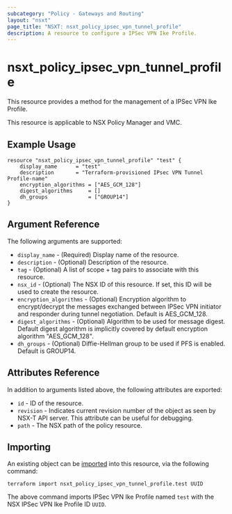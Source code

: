 ```yaml
---
subcategory: "Policy - Gateways and Routing"
layout: "nsxt"
page_title: "NSXT: nsxt_policy_ipsec_vpn_tunnel_profile"
description: A resource to configure a IPSec VPN Ike Profile.
---
```


# nsxt_policy_ipsec_vpn_tunnel_profile

This resource provides a method for the management of a IPSec VPN Ike Profile.

This resource is applicable to NSX Policy Manager and VMC.

## Example Usage

```hcl
resource "nsxt_policy_ipsec_vpn_tunnel_profile" "test" {
    display_name      = "test"
    description       = "Terraform-provisioned IPsec VPN Tunnel Profile-name"
    encryption_algorithms = ["AES_GCM_128"]
    digest_algorithms     = []
    dh_groups             = ["GROUP14"]
}
```

## Argument Reference

The following arguments are supported:

* `display_name` - (Required) Display name of the resource.
* `description` - (Optional) Description of the resource.
* `tag` - (Optional) A list of scope + tag pairs to associate with this resource.
* `nsx_id` - (Optional) The NSX ID of this resource. If set, this ID will be used to create the resource.
* `encryption_algorithms` - (Optional) Encryption algorithm to encrypt/decrypt the messages exchanged between IPSec VPN initiator and responder during tunnel negotiation. Default is AES_GCM_128.
* `digest_algorithms` - (Optional) Algorithm to be used for message digest. Default digest algorithm is implicitly covered by default encryption algorithm "AES_GCM_128".
* `dh_groups` - (Optional) Diffie-Hellman group to be used if PFS is enabled. Default is GROUP14.


## Attributes Reference

In addition to arguments listed above, the following attributes are exported:

* `id` - ID of the resource.
* `revision` - Indicates current revision number of the object as seen by NSX-T API server. This attribute can be useful for debugging.
* `path` - The NSX path of the policy resource.

## Importing

An existing object can be [imported][docs-import] into this resource, via the following command:

[docs-import]: /docs/import/index.html

```
terraform import nsxt_policy_ipsec_vpn_tunnel_profile.test UUID
```

The above command imports IPSec VPN Ike Profile named `test` with the NSX IPSec VPN Ike Profile ID `UUID`.
